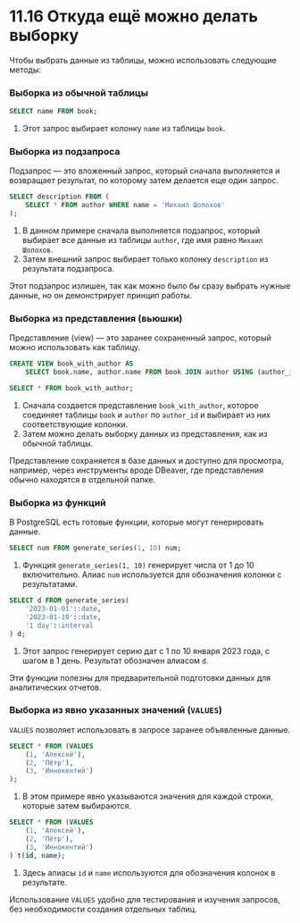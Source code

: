 # 11.16 Откуда ещё можно делать выборку

Чтобы выбрать данные из таблицы, можно использовать следующие методы:

### Выборка из обычной таблицы

```sql
SELECT name FROM book;
```

1. Этот запрос выбирает колонку `name` из таблицы `book`.

### Выборка из подзапроса

Подзапрос — это вложенный запрос, который сначала выполняется и возвращает результат, по которому затем делается еще один запрос.

```sql
SELECT description FROM (
    SELECT * FROM author WHERE name = 'Михаил Шолохов'
);
```

1. В данном примере сначала выполняется подзапрос, который выбирает все данные из таблицы `author`, где имя равно `Михаил Шолохов`.
2. Затем внешний запрос выбирает только колонку `description` из результата подзапроса.

Этот подзапрос излишен, так как можно было бы сразу выбрать нужные данные, но он демонстрирует принцип работы.

### Выборка из представления (вьюшки)

Представление (view) — это заранее сохраненный запрос, который можно использовать как таблицу.

```sql
CREATE VIEW book_with_author AS
    SELECT book.name, author.name FROM book JOIN author USING (author_id);

SELECT * FROM book_with_author;
```

1. Сначала создается представление `book_with_author`, которое соединяет таблицы `book` и `author` по `author_id` и выбирает из них соответствующие колонки.
2. Затем можно делать выборку данных из представления, как из обычной таблицы.

Представление сохраняется в базе данных и доступно для просмотра, например, через инструменты вроде DBeaver, где представления обычно находятся в отдельной папке.

### Выборка из функций

В PostgreSQL есть готовые функции, которые могут генерировать данные.

```sql
SELECT num FROM generate_series(1, 10) num;
```

1. Функция `generate_series(1, 10)` генерирует числа от 1 до 10 включительно. Алиас `num` используется для обозначения колонки с результатами.

```sql
SELECT d FROM generate_series(
    '2023-01-01'::date,
    '2023-01-10'::date,
    '1 day'::interval
) d;
```

1. Этот запрос генерирует серию дат с 1 по 10 января 2023 года, с шагом в 1 день. Результат обозначен алиасом `d`.

Эти функции полезны для предварительной подготовки данных для аналитических отчетов.

### Выборка из явно указанных значений (`VALUES`)

`VALUES` позволяет использовать в запросе заранее объявленные данные.

```sql
SELECT * FROM (VALUES
    (1, 'Алексей'),
    (2, 'Пётр'),
    (3, 'Иннокентий')
);
```

1. В этом примере явно указываются значения для каждой строки, которые затем выбираются.

```sql
SELECT * FROM (VALUES
    (1, 'Алексей'),
    (2, 'Пётр'),
    (3, 'Иннокентий')
) t(id, name);
```

1. Здесь алиасы `id` и `name` используются для обозначения колонок в результате.

Использование `VALUES` удобно для тестирования и изучения запросов, без необходимости создания отдельных таблиц.